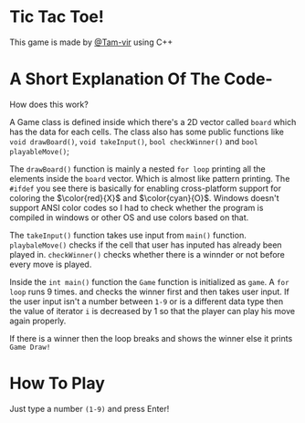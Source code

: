 # Tic Tac Toe!

This game is made by [@Tam-vir](https://github.com/Tam-vir) using C++

# A Short Explanation Of The Code-

How does this work?

A Game class is defined inside which there's a 2D vector called `board` which has the data for each cells. The class also has some public functions like `void drawBoard()`, `void takeInput()`, `bool checkWinner()` and `bool playableMove()`;

The `drawBoard()` function is mainly a nested `for loop` printing all the elements inside the `board` vector. Which is almost like pattern printing. The `#ifdef` you see there is basically for enabling cross-platform support for coloring the $\color{red}{X}$ and $\color{cyan}{O}$. Windows doesn't support ANSI color codes so I had to check whether the program is compiled in windows or other OS and use colors based on that.

The `takeInput()` function takes use input from `main()` function. `playbaleMove()` checks if the cell that user has inputed has already been played in. `checkWinner()` checks whether there is a winnder or not before every move is played.

Inside the `int main()` function the `Game` function is initialized as `game`. A `for loop` runs 9 times. and checks the winner first and then takes user input. If the user input isn't a number between `1-9` or is a different data type then the value of iterator `i` is decreased by 1 so that the player can play his move again properly.

If there is a winner then the loop breaks and shows the winner else it prints `Game Draw!`

# How To Play

Just type a number `(1-9)` and press Enter!
